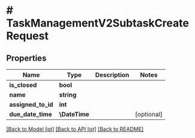 # # TaskManagementV2SubtaskCreateRequest

## Properties

Name | Type | Description | Notes
------------ | ------------- | ------------- | -------------
**is_closed** | **bool** |  |
**name** | **string** |  |
**assigned_to_id** | **int** |  |
**due_date_time** | **\DateTime** |  | [optional]

[[Back to Model list]](../../README.md#models) [[Back to API list]](../../README.md#endpoints) [[Back to README]](../../README.md)
